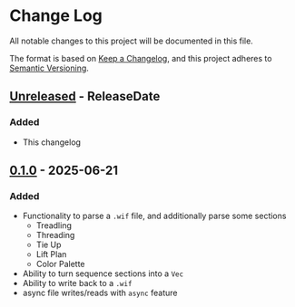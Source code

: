 # Change Log

All notable changes to this project will be documented in this file.

The format is based on [Keep a Changelog](https://keepachangelog.com/en/1.1.0/),
and this project adheres to [Semantic Versioning](https://semver.org/spec/v2.0.0.html).

<!-- next-header -->

## [Unreleased] - ReleaseDate

### Added

- This changelog

## [0.1.0] - 2025-06-21

### Added

- Functionality to parse a `.wif` file, and additionally parse some sections
    - Treadling
    - Threading
    - Tie Up
    - Lift Plan
    - Color Palette
- Ability to turn sequence sections into a `Vec`
- Ability to write back to a `.wif`
- async file writes/reads with `async` feature

<!-- next-url -->

[Unreleased]: https://github.com/erys/wif-weave/compare/v0.1.0...HEAD

[0.1.0]: https://github.com/erys/wif-weave/releases/tag/v0.1.0